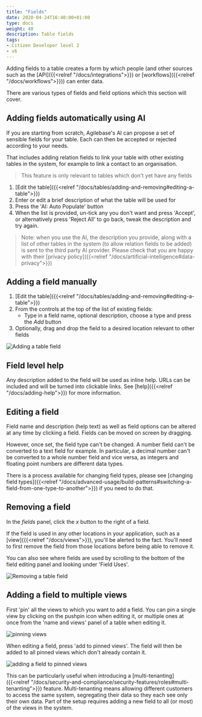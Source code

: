 ```yaml
---
title: "Fields"
date: 2020-04-24T16:40:00+01:00
type: docs
weight: 40
description: Table fields
tags:
- Citizen Developer level 2
- v6
---
```

Adding fields to a table creates a form by which people (and other sources such as the [API]({{<relref "/docs/integrations">}}) or [workflows]({{<relref "/docs/workflows">}})) can enter data.

There are various types of fields and field options which this section will cover.

## Adding fields automatically using AI
If you are starting from scratch, Agilebase's AI can propose a set of sensible fields for your table. Each can then be accepted or rejected according to your needs.

That includes adding relation fields to link your table with other existing tables in the system, for example to link a contact to an organisation.

> This feature is only relevant to tables which don't yet have any fields

1. [Edit the table]({{<relref "/docs/tables/adding-and-removing#editing-a-table">}})
2. Enter or edit a brief description of what the table will be used for
3. Press the 'AI: Auto Populate' button
4. When the list is provided, un-tick any you don't want and press 'Accept', or alternatively press 'Reject All' to go back, tweak the description and try again.

> Note: when you use the AI, the description you provide, along with a list of other tables in the system (to allow relation fields to be added) is sent to the third party AI provider.
> Please check that you are happy with their [privacy policy]({{<relref "/docs/artificial-intelligence#data-privacy">}})

## Adding a field manually
1. [Edit the table]({{<relref "/docs/tables/adding-and-removing#editing-a-table">}})
2. From the controls at the top of the list of existing fields:
    - Type in a field name, optional description, choose a type and press the _Add_ button
3. Optionally, drag and drop the field to a desired location relevant to other fields

![Adding a table field](/adding-a-table-field.png)

## Field level help
Any description added to the field will be used as inline help. URLs can be included and will be turned into clickable links. See [help]({{<relref "/docs/adding-help">}}) for more information.

## Editing a field
Field name and description (help text) as well as field options can be altered at any time by clicking a field. Fields can be moved on screen by dragging.

However, once set, the field type can't be changed. A number field can't be converted to a text field for example. In particular, a decimal number can't be converted to a whole number field and vice versa, as integers and floating point numbers are different data types.

There is a process available for changing field types, please see [changing field types]({{<relref "/docs/advanced-usage/build-patterns#switching-a-field-from-one-type-to-another">}}) if you need to do that.

## Removing a field
In the _fields_ panel, click the _x_ button to the right of a field.

If the field is used in any other locations in your application, such as a [view]({{<relref "/docs/views">}}), you'll be alerted to the fact. You'll need to first remove the field from those locations before being able to remove it.

You can also see where fields are used by scrolling to the bottom of the field editing panel and looking under 'Field Uses'.

![Removing a table field](/removing-a-table-field.png)

## Adding a field to multiple views
First 'pin' all the views to which you want to add a field. You can pin a single view by clicking on the pushpin icon when editing it, or multiple ones at once from the 'name and views' panel of a table when editing it.

![pinning views](/pin-views.png)

When editing a field, press 'add to pinned views'. The field will then be added to all pinned views which don't already contain it.

![adding a field to pinned views](/add-to-pinned-views.png)

This can be particularly useful when introducing a [multi-tenanting]({{<relref "/docs/security-and-compliance/security-features/roles#multi-tenanting">}}) feature. Multi-tenanting means allowing different customers to access the same system, segregating their data so they each see only their own data. Part of the setup requires adding a new field to all (or most) of the views in the system.






